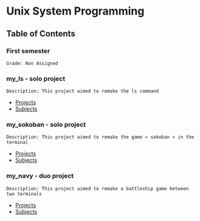# Unix System Programming

## Table of Contents

### First semester
    Grade: Non Assigned

### my_ls - solo project
    Description: This project aimed to remake the ls command
- [Projects](./B-PSU-100-STG-1-1-myls/project-my_ls)
- [Subjects](./B-PSU-100-STG-1-1-myls/B-PSU-100_my_ls.pdf)

### my_sokoban - solo project
    Description: This project aimed to remake the game « sokoban » in the terminal
- [Projects](./B-PSU-100-STG-1-1-sokoban/project-my_sokoban)
- [Subjects](./B-PSU-100-STG-1-1-sokoban/B-PSU-100_my_sokoban.pdf)

### my_navy - duo project
    Description: This project aimed to remake a battleship game between two terminals
- [Projects](./B-PSU-100-STG-1-1-navy/B-PSU-100_my_navy.pdf)
- [Subjects](./B-PSU-100-STG-1-1-navy/project-my_navy)
